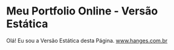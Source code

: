# Meu Portfolio Online - Versão Estática
Olá! Eu sou a Versão Estática desta Página.
www.hanges.com.br
